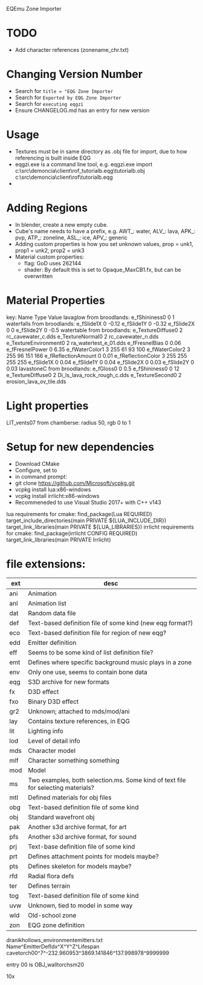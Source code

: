 EQEmu Zone Importer

# TODO
- Add character references (zonename_chr.txt)

# Changing Version Number
- Search for `title = "EQG Zone Importer`
- Search for `Exported by EQG Zone Importer`
- Search for `executing eqgzi`
- Ensure CHANGELOG.md has an entry for new version

# Usage
- Textures must be in same directory as .obj file for import, due to how referencing is built inside EQG
- eqgzi.exe is a command line tool, e.g. eqgzi.exe import c:\src\demoncia\client\rof\_tutorialb.eqg\tutorialb.obj  c:\src\demoncia\client\rof\tutorialb.eqg
- 

# Adding Regions
- In blender, create a new empty cube. 
- Cube's name needs to have a prefix, e.g. AWT_: water, ALV_: lava, APK_: pvp, ATP_: zoneline, ASL_: ice, APV_: generic
- Adding custom properties is how you set unknown values, prop = unk1, prop1 = unk2, prop2 = unk3
- Material custom properties:
    - flag: GoD uses 262144
    - shader: By default this is set to Opaque_MaxCB1.fx, but can be overwritten


# Material Properties

key: Name Type Value
lavaglow from broodlands:
    e_fShininess0 0 1
waterfalls from broodlands:
    e_fSlide1X 0 -0.12
    e_fSlide1Y 0 -0.32
    e_fSlide2X 0 0
    e_fSlide2Y 0 -0.5
watertable from broodlands:
    e_TextureDiffuse0 2 rc_cavewater_c.dds
    e_TextureNormal0 2 rc_cavewater_n.dds
    e_TextureEnvironment0 2 ra_watertest_e_01.dds
    e_fFresnelBias 0 0.06
    e_fFresnelPower 0 6.35
    e_fWaterColor1 3 255 61 93 100
    e_fWaterColor2 3 255 96 151 166
    e_fReflectionAmount 0 0.01
    e_fReflectionColor 3 255 255 255 255
    e_fSlide1X 0 0.04
    e_fSlide1Y 0 0.04
    e_fSlide2X 0 0.03
    e_fSlide2Y 0 0.03
lavastoneC from broodlands:
    e_fGloss0 0 0.5
    e_fShininess0 0 12
    e_TextureDiffuse0 2 Di_ls_lava_rock_rough_c.dds
    e_TextureSecond0 2 erosion_lava_ov_tile.dds


# Light properties
LIT_vents07 from chamberse:
    radius 50, rgb 0 to 1

# Setup for new dependencies
- Download CMake
- Configure, set to 
- in command prompt:
- git clone https://github.com/Microsoft/vcpkg.git
- vcpkg install lua:x86-windows
- vcpkg install irrlicht:x86-windows
- Recommeneded to use Visual Studio 2017+ with C++ v143

lua requirements for cmake:
    find_package(Lua REQUIRED)
    target_include_directories(main PRIVATE ${LUA_INCLUDE_DIR})
    target_link_libraries(main PRIVATE ${LUA_LIBRARIES})
irrlicht requirements for cmake:
    find_package(irrlicht CONFIG REQUIRED)
    target_link_libraries(main PRIVATE Irrlicht)

# file extensions:
ext|desc
--|--
ani|Animation
anl|Animation list
dat|Random data file
def|Text-based definition file of some kind (new eqg format?)
eco|Text-based definition file for region of new eqg?
edd|Emitter definition
eff|Seems to be some kind of list definition file?
emt|Defines where specific background music plays in a zone
env|Only one use, seems to contain bone data
eqg|S3D archive for new formats
fx|D3D effect
fxo|Binary D3D effect
gr2|Unknown; attached to mds/mod/ani
lay|Contains texture references, in EQG
lit|Lighting info
lod|Level of detail info
mds|Character model
mlf|Character something something
mod|Model
ms|Two examples, both selection.ms.  Some kind of text file for selecting materials?
mtl|Defined materials for obj files|off-the-shelf
obg|Text-based definition file of some kind
obj|Standard wavefront obj
pak|Another s3d archive format, for art
pfs|Another s3d archive format, for sound
prj|Text-base definition file of some kind|seems to be for zones (new eqg)
prt|Defines attachment points for models maybe?
pts|Defines skeleton for models maybe?
rfd|Radial flora defs
ter|Defines terrain
tog|Text-based definition file of some kind|object placement?
uvw|Unknown, tied to model in some way
wld|Old-school zone
zon|EQG zone definition



dranikhollows_environmentemitters.txt 
Name^EmitterDefIdx^X^Y^Z^Lifespan
cavetorch00^7^-232.960953^3869.141846^137.998978^9999999

entry 00 is OBJ_walltorchsm20



10x